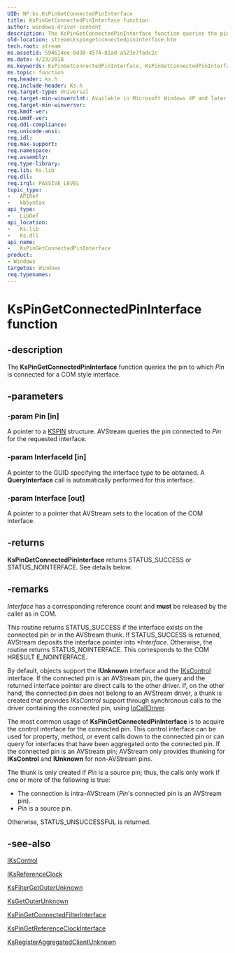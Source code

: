 ```yaml
---
UID: NF:ks.KsPinGetConnectedPinInterface
title: KsPinGetConnectedPinInterface function
author: windows-driver-content
description: The KsPinGetConnectedPinInterface function queries the pin to which Pin is connected for a COM style interface.
old-location: stream\kspingetconnectedpininterface.htm
tech.root: stream
ms.assetid: 594614ee-0d30-4574-81ad-a523e7fadc2c
ms.date: 4/23/2018
ms.keywords: KsPinGetConnectedPinInterface, KsPinGetConnectedPinInterface function [Streaming Media Devices], avfunc_57b89966-efc8-4b5a-96c1-da5aeb58e2d3.xml, ks/KsPinGetConnectedPinInterface, stream.kspingetconnectedpininterface
ms.topic: function
req.header: ks.h
req.include-header: Ks.h
req.target-type: Universal
req.target-min-winverclnt: Available in Microsoft Windows XP and later operating systems and DirectX 8.0 and later DirectX versions.
req.target-min-winversvr: 
req.kmdf-ver: 
req.umdf-ver: 
req.ddi-compliance: 
req.unicode-ansi: 
req.idl: 
req.max-support: 
req.namespace: 
req.assembly: 
req.type-library: 
req.lib: Ks.lib
req.dll: 
req.irql: PASSIVE_LEVEL
topic_type:
-	APIRef
-	kbSyntax
api_type:
-	LibDef
api_location:
-	Ks.lib
-	Ks.dll
api_name:
-	KsPinGetConnectedPinInterface
product:
- Windows
targetos: Windows
req.typenames: 
---
```


# KsPinGetConnectedPinInterface function


## -description


The<b> KsPinGetConnectedPinInterface</b> function queries the pin to which <i>Pin</i> is connected for a COM style interface.


## -parameters




### -param Pin [in]

A pointer to a <a href="https://msdn.microsoft.com/library/windows/hardware/ff563483">KSPIN</a> structure. AVStream queries the pin connected to <i>Pin</i> for the requested interface.


### -param InterfaceId [in]

A pointer to the GUID specifying the interface type to be obtained. A <b>QueryInterface</b> call is automatically performed for this interface.


### -param Interface [out]

A pointer to a pointer that AVStream sets to the location of the COM interface.


## -returns



<b>KsPinGetConnectedPinInterface</b> returns STATUS_SUCCESS or STATUS_NOINTERFACE. See details below.




## -remarks



<i>Interface</i> has a corresponding reference count and <b>must</b> be released by the caller as in COM.

This routine returns STATUS_SUCCESS if the interface exists on the connected pin or in the AVStream thunk. If STATUS_SUCCESS is returned, AVStream deposits the interface pointer into <i>*Interface</i>. Otherwise, the routine returns STATUS_NOINTERFACE. This corresponds to the COM HRESULT E_NOINTERFACE.

By default, objects support the <b>IUnknown</b> interface and the <a href="https://msdn.microsoft.com/library/windows/hardware/ff559766">IKsControl</a> interface. If the connected pin is an AVStream pin, the query and the returned interface pointer are direct calls to the other driver. If, on the other hand, the connected pin does not belong to an AVStream driver, a thunk is created that provides <i>IKsControl </i>support through synchronous calls to the driver containing the connected pin, using <a href="https://msdn.microsoft.com/library/windows/hardware/ff548336">IoCallDriver</a>.

The most common usage of <b>KsPinGetConnectedPinInterface</b> is to acquire the control interface for the connected pin. This control interface can be used for property, method, or event calls down to the connected pin or can query for interfaces that have been aggregated onto the connected pin. If the connected pin is an AVStream pin; AVStream only provides thunking for <b>IKsControl</b> and <b>IUnknown</b> for non-AVStream pins.

The thunk is only created if<i> Pin</i> is a source pin; thus, the calls only work if one or more of the following is true:

<ul>
<li>
The connection is intra-AVStream (<i>Pin</i>'s connected pin is an AVStream pin).

</li>
<li>
<i>Pin</i> is a source pin.

</li>
</ul>
Otherwise, STATUS_UNSUCCESSFUL is returned.




## -see-also




<a href="https://msdn.microsoft.com/library/windows/hardware/ff559766">IKsControl</a>



<a href="https://msdn.microsoft.com/library/windows/hardware/ff560725">IKsReferenceClock</a>



<a href="https://msdn.microsoft.com/library/windows/hardware/ff562547">KsFilterGetOuterUnknown</a>



<a href="https://msdn.microsoft.com/library/windows/hardware/ff562655">KsGetOuterUnknown</a>



<a href="https://msdn.microsoft.com/library/windows/hardware/ff563506">KsPinGetConnectedFilterInterface</a>



<a href="https://msdn.microsoft.com/library/windows/hardware/ff563517">KsPinGetReferenceClockInterface</a>



<a href="https://msdn.microsoft.com/library/windows/hardware/ff566767">KsRegisterAggregatedClientUnknown</a>
 

 

